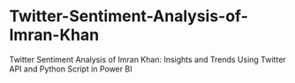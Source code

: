 # Twitter-Sentiment-Analysis-of-Imran-Khan
Twitter Sentiment Analysis of Imran Khan: Insights and Trends Using Twitter API and Python Script in Power BI 
